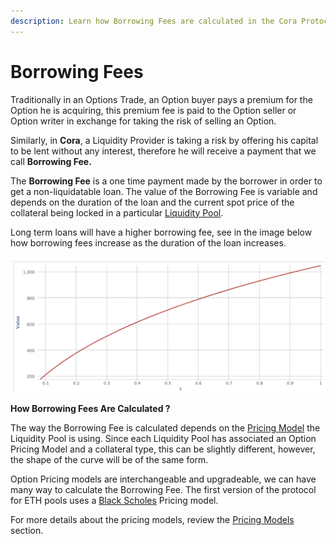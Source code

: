 ```yaml
---
description: Learn how Borrowing Fees are calculated in the Cora Protocol
---
```


# Borrowing Fees

Traditionally in an Options Trade, an Option buyer pays a premium for the Option he is acquiring, this premium fee is paid to the Option seller or Option writer in exchange for taking the risk of selling an Option.

Similarly, in **Cora**, a Liquidity Provider is taking a risk by offering his capital to be lent without any interest, therefore he will receive a payment that we call **Borrowing Fee.**

The **Borrowing Fee** is a one time payment made by the borrower in order to get a non-liquidatable loan. The value of the Borrowing Fee is variable and depends on the duration of the loan and the current spot price of the collateral being locked in a particular [Liquidity Pool](lending-pools/).

Long term loans will have a higher borrowing fee, see in the image below how borrowing fees increase as the duration of the loan increases.

![Loan Duration vs Borrowing Fee for ETH-USDC pools](<../.gitbook/assets/Screenshot 2021-10-30 at 12.36.25.png>)

**How Borrowing Fees Are Calculated ?**

The way the Borrowing Fee is calculated depends on the [Pricing Model](pricing-models.md) the Liquidity Pool is using. Since each Liquidity Pool has associated an Option Pricing Model and a collateral type, this can be slightly different, however, the shape of the curve will be of the same form.

Option Pricing models are interchangeable and upgradeable, we can have many way to calculate the Borrowing Fee. The first version of the protocol for ETH pools uses a [Black Scholes](https://www.investopedia.com/terms/b/blackscholes.asp) Pricing model.&#x20;

For more details about the pricing models, review the [Pricing Models](pricing-models.md) section.
